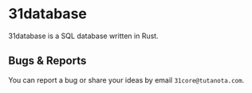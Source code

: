 # 31database

31database is a SQL database written in Rust.

## Bugs & Reports

You can report a bug or share your ideas by email `31core@tutanota.com`.
